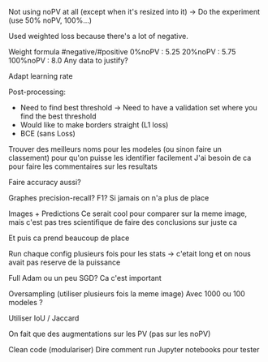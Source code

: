 Not using noPV at all (except when it's resized into it)
-> Do the experiment (use 50% noPV, 100%...)

Used weighted loss because there's a lot of negative.

Weight formula #negative/#positive
0%noPV : 5.25
20%noPV : 5.75
100%noPV : 8.0
Any data to justify?

Adapt learning rate

Post-processing: 
- Need to find best threshold
  -> Need to have a validation set where you find the best threshold
- Would like to make borders straight (L1 loss)
- BCE (sans Loss)





Trouver des meilleurs noms pour les modeles (ou sinon faire un classement)
pour qu'on puisse les identifier facilement
J'ai besoin de ca pour faire les commentaires sur les resultats

Faire accuracy aussi?

Graphes precision-recall? F1?
Si jamais on n'a plus de place

Images + Predictions
Ce serait cool pour comparer sur la meme image, mais c'est pas tres scientifique
de faire des conclusions sur juste ca

Et puis ca prend beaucoup de place



Run chaque config plusieurs fois pour les stats
-> c'etait long et on nous avait pas reserve de la puissance

Full Adam ou un peu SGD?
Ca c'est important

Oversampling (utiliser plusieurs fois la meme image)
Avec 1000 ou 100 modeles ?

Utiliser IoU / Jaccard

On fait que des augmentations sur les PV (pas sur les noPV)

Clean code (modulariser)
Dire comment run
Jupyter notebooks pour tester
